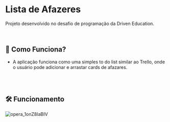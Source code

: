 # Lista de Afazeres

Projeto desenvolvido no desafio de programação da Driven Education.



<br>

 <h2>🤔 Como Funciona?</h2>
 <ul>
  <li> A aplicação funciona como uma simples to do list similar ao Trello, onde o usuário pode adicionar e arrastar cards de afazares. </li>
 </ul>
 
 <br>
 <br>
 
 <h2>🛠 Funcionamento</h2> 
 
 ![opera_1onZ8IaBIV](https://user-images.githubusercontent.com/72701310/168388559-532c0b2f-06f1-406b-b137-289087455eed.gif)
